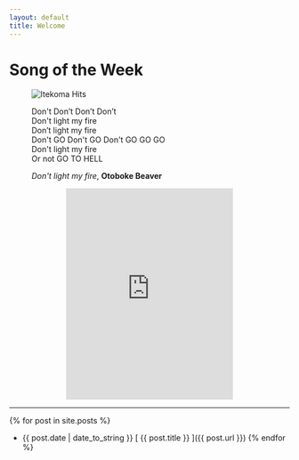 ```yaml
---
layout: default
title: Welcome
---
```

# Song of the Week
<figure>
  <img src="public/itekoma.png" alt="Itekoma Hits"/>
  <figcaption></figcaption>
</figure>

<figure>
  <p class="message">
  Don't Don’t Don’t Don’t
  <br>Don't light my fire
  <br>Don’t light my fire
  <br>Don't GO Don't GO Don't GO GO GO
  <br>Don't light my fire
  <br>Or not GO TO HELL
  <figcaption><i>Don't light my fire</i>, <b>Otoboke Beaver</b></figcaption>
</figure>

<p align="center"><iframe src="https://open.spotify.com/embed/track/18ThXUp9jiQg26iD1w8reE" width="300" height="380" frameborder="0" allowtransparency="true" allow="encrypted-media"></iframe></p>

***


{% for post in site.posts %}
  * {{ post.date | date_to_string }} [ {{ post.title }} ]({{ post.url }})
{% endfor %}
